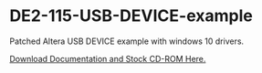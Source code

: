 # DE2-115-USB-DEVICE-example
Patched Altera USB DEVICE example with windows 10 drivers.

[Download Documentation and Stock CD-ROM Here.](https://www.terasic.com.tw/cgi-bin/page/archive.pl?Language=English&CategoryNo=163&No=502&PartNo=4)
